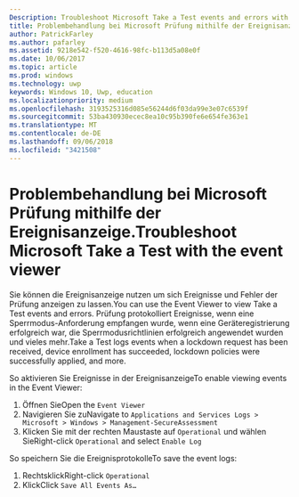 ```yaml
---
Description: Troubleshoot Microsoft Take a Test events and errors with the event viewer.
title: Problembehandlung bei Microsoft Prüfung mithilfe der Ereignisanzeige.
author: PatrickFarley
ms.author: pafarley
ms.assetid: 9218e542-f520-4616-98fc-b113d5a08e0f
ms.date: 10/06/2017
ms.topic: article
ms.prod: windows
ms.technology: uwp
keywords: Windows 10, Uwp, education
ms.localizationpriority: medium
ms.openlocfilehash: 3193525316d085e56244d6f03da99e3e07c6539f
ms.sourcegitcommit: 53ba430930ecec8ea10c95b390fe6e654fe363e1
ms.translationtype: MT
ms.contentlocale: de-DE
ms.lasthandoff: 09/06/2018
ms.locfileid: "3421508"
---
```

# <a name="troubleshoot-microsoft-take-a-test-with-the-event-viewer"></a><span data-ttu-id="09ec3-103">Problembehandlung bei Microsoft Prüfung mithilfe der Ereignisanzeige.</span><span class="sxs-lookup"><span data-stu-id="09ec3-103">Troubleshoot Microsoft Take a Test with the event viewer</span></span>

<span data-ttu-id="09ec3-104">Sie können die Ereignisanzeige nutzen um sich Ereignisse und Fehler der Prüfung anzeigen zu lassen.</span><span class="sxs-lookup"><span data-stu-id="09ec3-104">You can use the Event Viewer to view Take a Test events and errors.</span></span> <span data-ttu-id="09ec3-105">Prüfung protokolliert Ereignisse, wenn eine Sperrmodus-Anforderung empfangen wurde, wenn eine Geräteregistrierung erfolgreich war, die Sperrmodusrichtlinien erfolgreich angewendet wurden und vieles mehr.</span><span class="sxs-lookup"><span data-stu-id="09ec3-105">Take a Test logs events when a lockdown request has been received, device enrollment has succeeded, lockdown policies were successfully applied, and more.</span></span>

<span data-ttu-id="09ec3-106">So aktivieren Sie Ereignisse in der Ereignisanzeige</span><span class="sxs-lookup"><span data-stu-id="09ec3-106">To enable viewing events in the Event Viewer:</span></span>
1. <span data-ttu-id="09ec3-107">Öffnen Sie</span><span class="sxs-lookup"><span data-stu-id="09ec3-107">Open the</span></span> `Event Viewer`
2. <span data-ttu-id="09ec3-108">Navigieren Sie zu</span><span class="sxs-lookup"><span data-stu-id="09ec3-108">Navigate to</span></span> `Applications and Services Logs > Microsoft > Windows > Management-SecureAssessment`
3. <span data-ttu-id="09ec3-109">Klicken Sie mit der rechten Maustaste auf `Operational` und wählen Sie</span><span class="sxs-lookup"><span data-stu-id="09ec3-109">Right-click `Operational` and select</span></span> `Enable Log`

<span data-ttu-id="09ec3-110">So speichern Sie die Ereignisprotokolle</span><span class="sxs-lookup"><span data-stu-id="09ec3-110">To save the event logs:</span></span>
1. <span data-ttu-id="09ec3-111">Rechtsklick</span><span class="sxs-lookup"><span data-stu-id="09ec3-111">Right-click</span></span> `Operational`
2. <span data-ttu-id="09ec3-112">Klick</span><span class="sxs-lookup"><span data-stu-id="09ec3-112">Click</span></span> `Save All Events As…`
